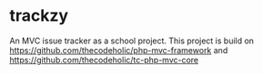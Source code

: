 # trackzy
An MVC issue tracker as a school project. This project is build on https://github.com/thecodeholic/php-mvc-framework and https://github.com/thecodeholic/tc-php-mvc-core